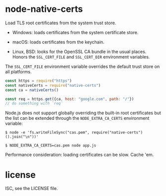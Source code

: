 node-native-certs
=================

Load TLS root certificates from the system trust store.

- Windows: loads certificates from the system certificate store.

- macOS: loads certificates from the keychain.

- Linux, BSD: looks for the OpenSSL CA bundle in the usual places.
  Honors the `SSL_CERT_FILE` and `SSL_CERT_DIR` environment variables.

The `SSL_CERT_FILE` environment variable overrides the default trust store
on all platforms.

```js
const https = require("https")
const nativeCerts = require("native-certs")
const ca = nativeCerts()

const req = https.get({ca, host: "google.com", path: "/"})
// do something with `req`
```

Node.js does not support globally overriding the built-in root certificates
but the list can be extended through the `NODE_EXTRA_CA_CERTS` environment
variable:

```
$ node -e 'fs.writeFileSync("cas.pem", require("native-certs")().join("\n"))'

$ NODE_EXTRA_CA_CERTS=cas.pem node app.js
```

Performance consideration: loading certificates can be slow. Cache 'em.

license
=======

ISC, see the LICENSE file.
